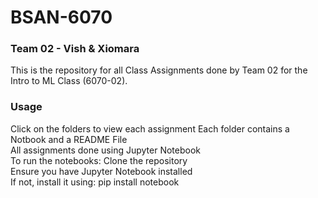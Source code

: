 # BSAN-6070

### Team 02 - Vish & Xiomara
This is the repository for all Class Assignments done by Team 02 for the Intro to ML Class (6070-02). <br>


### Usage
Click on the folders to view each assignment
Each folder contains a Notbook and a README File<br>
All assignments done using Jupyter Notebook <br>
To run the notebooks: Clone the repository <br>
Ensure you have Jupyter Notebook installed <br>
If not, install it using: pip install notebook

